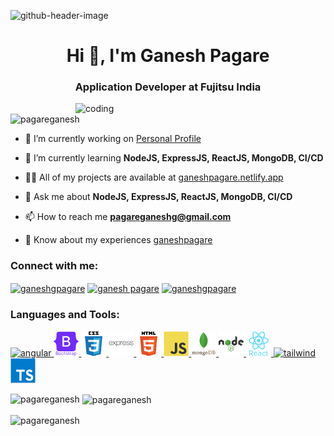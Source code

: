 ![github-header-image](https://github.com/pagareganesh/pagareganesh/assets/80468200/526d3a73-d9b3-41d1-aee0-f2a73a4e60d5)


<h1 align="center">Hi 👋, I'm Ganesh Pagare</h1>
<h3 align="center">Application Developer at Fujitsu India</h3>

<img align="right" alt="coding" width="400" src="https://github.com/pagareganesh/pagareganesh/assets/80468200/5d179133-7e23-4b49-bdd2-4879a617b50e">

<p align="left"> <img src="https://komarev.com/ghpvc/?username=pagareganesh&label=Profile%20views&color=0e75b6&style=flat" alt="pagareganesh" /> </p>

- 🔭 I’m currently working on [Personal Profile](https://ganeshpagare.netlify.app/)

- 🌱 I’m currently learning **NodeJS, ExpressJS, ReactJS, MongoDB, CI/CD**

- 👨‍💻 All of my projects are available at [ganeshpagare.netlify.app](https://ganeshpagare.netlify.app)

- 💬 Ask me about **NodeJS, ExpressJS, ReactJS, MongoDB, CI/CD**

- 📫 How to reach me **pagareganeshg@gmail.com**

- 📄 Know about my experiences [ganeshpagare](https://ganeshpagare.netlify.app/)

<h3 align="left">Connect with me:</h3>
<p align="left">
<a href="https://twitter.com/ganeshgpagare" target="blank"><img align="center" src="https://raw.githubusercontent.com/rahuldkjain/github-profile-readme-generator/master/src/images/icons/Social/twitter.svg" alt="ganeshgpagare" height="30" width="40" /></a>
<a href="https://linkedin.com/in/ganesh-pagare-949332247" target="blank"><img align="center" src="https://raw.githubusercontent.com/rahuldkjain/github-profile-readme-generator/master/src/images/icons/Social/linked-in-alt.svg" alt="ganesh pagare" height="30" width="40" /></a>
<a href="https://instagram.com/ganeshgpagare" target="blank"><img align="center" src="https://raw.githubusercontent.com/rahuldkjain/github-profile-readme-generator/master/src/images/icons/Social/instagram.svg" alt="ganeshgpagare" height="30" width="40" /></a>
</p>

<h3 align="left">Languages and Tools:</h3>
<p align="left"> <a href="https://angular.io" target="_blank" rel="noreferrer"> <img src="https://angular.io/assets/images/logos/angular/angular.svg" alt="angular" width="40" height="40"/> </a> <a href="https://getbootstrap.com" target="_blank" rel="noreferrer"> <img src="https://raw.githubusercontent.com/devicons/devicon/master/icons/bootstrap/bootstrap-plain-wordmark.svg" alt="bootstrap" width="40" height="40"/> </a> <a href="https://www.w3schools.com/css/" target="_blank" rel="noreferrer"> <img src="https://raw.githubusercontent.com/devicons/devicon/master/icons/css3/css3-original-wordmark.svg" alt="css3" width="40" height="40"/> </a> <a href="https://expressjs.com" target="_blank" rel="noreferrer"> <img src="https://raw.githubusercontent.com/devicons/devicon/master/icons/express/express-original-wordmark.svg" alt="express" width="40" height="40"/> </a> <a href="https://www.w3.org/html/" target="_blank" rel="noreferrer"> <img src="https://raw.githubusercontent.com/devicons/devicon/master/icons/html5/html5-original-wordmark.svg" alt="html5" width="40" height="40"/> </a> <a href="https://developer.mozilla.org/en-US/docs/Web/JavaScript" target="_blank" rel="noreferrer"> <img src="https://raw.githubusercontent.com/devicons/devicon/master/icons/javascript/javascript-original.svg" alt="javascript" width="40" height="40"/> </a> <a href="https://www.mongodb.com/" target="_blank" rel="noreferrer"> <img src="https://raw.githubusercontent.com/devicons/devicon/master/icons/mongodb/mongodb-original-wordmark.svg" alt="mongodb" width="40" height="40"/> </a> <a href="https://nodejs.org" target="_blank" rel="noreferrer"> <img src="https://raw.githubusercontent.com/devicons/devicon/master/icons/nodejs/nodejs-original-wordmark.svg" alt="nodejs" width="40" height="40"/> </a> <a href="https://reactjs.org/" target="_blank" rel="noreferrer"> <img src="https://raw.githubusercontent.com/devicons/devicon/master/icons/react/react-original-wordmark.svg" alt="react" width="40" height="40"/> </a> <a href="https://tailwindcss.com/" target="_blank" rel="noreferrer"> <img src="https://www.vectorlogo.zone/logos/tailwindcss/tailwindcss-icon.svg" alt="tailwind" width="40" height="40"/> </a> <a href="https://www.typescriptlang.org/" target="_blank" rel="noreferrer"> <img src="https://raw.githubusercontent.com/devicons/devicon/master/icons/typescript/typescript-original.svg" alt="typescript" width="40" height="40"/> </a> </p>

<p><img align="left" src="https://github-readme-stats.vercel.app/api/top-langs?username=pagareganesh&show_icons=true&locale=en&layout=compact" alt="pagareganesh" /></p>

<p>&nbsp;<img align="center" src="https://github-readme-stats.vercel.app/api?username=pagareganesh&show_icons=true&locale=en" alt="pagareganesh" /></p>

<p><img align="center" src="https://github-readme-streak-stats.herokuapp.com/?user=pagareganesh&" alt="pagareganesh" /></p>
